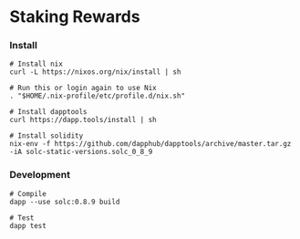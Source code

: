 # Staking Rewards

### Install

```shell
# Install nix
curl -L https://nixos.org/nix/install | sh

# Run this or login again to use Nix
. "$HOME/.nix-profile/etc/profile.d/nix.sh"

# Install dapptools
curl https://dapp.tools/install | sh

# Install solidity
nix-env -f https://github.com/dapphub/dapptools/archive/master.tar.gz -iA solc-static-versions.solc_0_8_9
```

### Development

```shell
# Compile
dapp --use solc:0.8.9 build

# Test
dapp test
```
